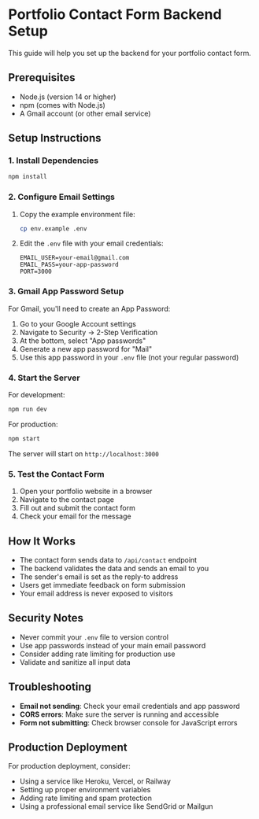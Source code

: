 # Portfolio Contact Form Backend Setup

This guide will help you set up the backend for your portfolio contact form.

## Prerequisites

- Node.js (version 14 or higher)
- npm (comes with Node.js)
- A Gmail account (or other email service)

## Setup Instructions

### 1. Install Dependencies

```bash
npm install
```

### 2. Configure Email Settings

1. Copy the example environment file:
   ```bash
   cp env.example .env
   ```

2. Edit the `.env` file with your email credentials:
   ```
   EMAIL_USER=your-email@gmail.com
   EMAIL_PASS=your-app-password
   PORT=3000
   ```

### 3. Gmail App Password Setup

For Gmail, you'll need to create an App Password:

1. Go to your Google Account settings
2. Navigate to Security → 2-Step Verification
3. At the bottom, select "App passwords"
4. Generate a new app password for "Mail"
5. Use this app password in your `.env` file (not your regular password)

### 4. Start the Server

For development:
```bash
npm run dev
```

For production:
```bash
npm start
```

The server will start on `http://localhost:3000`

### 5. Test the Contact Form

1. Open your portfolio website in a browser
2. Navigate to the contact page
3. Fill out and submit the contact form
4. Check your email for the message

## How It Works

- The contact form sends data to `/api/contact` endpoint
- The backend validates the data and sends an email to you
- The sender's email is set as the reply-to address
- Users get immediate feedback on form submission
- Your email address is never exposed to visitors

## Security Notes

- Never commit your `.env` file to version control
- Use app passwords instead of your main email password
- Consider adding rate limiting for production use
- Validate and sanitize all input data

## Troubleshooting

- **Email not sending**: Check your email credentials and app password
- **CORS errors**: Make sure the server is running and accessible
- **Form not submitting**: Check browser console for JavaScript errors

## Production Deployment

For production deployment, consider:
- Using a service like Heroku, Vercel, or Railway
- Setting up proper environment variables
- Adding rate limiting and spam protection
- Using a professional email service like SendGrid or Mailgun
